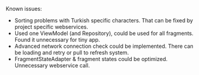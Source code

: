 Known issues:
- Sorting problems with Turkish specific characters. That can be fixed by project specific webservices.
- Used one ViewModel (and Repository), could be used for all fragments. Found it unnecessary for tiny app.
- Advanced network connection check could be implemented. There can be loading and retry or pull to refresh system.
- FragmentStateAdapter & fragment states could be optimized. Unnecessary webservice call.

